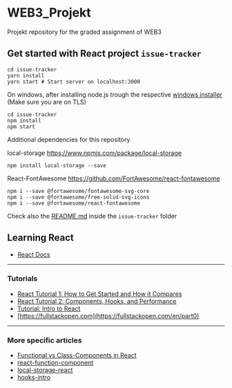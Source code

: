 # WEB3_Projekt

Projekt repository for the graded assignment of WEB3

## Get started with React project `issue-tracker`

```shell
cd issue-tracker
yarn install
yarn start # Start server on localhost:3000
```

On windows, after installing node.js trough the respective [windows installer](https://nodejs.org/en/download/package-manager/#windows) (Make sure you are on TLS)

```shell
cd issue-tracker
npm install
npm start
```

Additional dependencies for this repository

local-storage
https://www.npmjs.com/package/local-storage
 ```shell
 npm install local-storage --save
 ```

React-FontAwesome
https://github.com/FortAwesome/react-fontawesome
```shell
npm i --save @fortawesome/fontawesome-svg-core
npm i --save @fortawesome/free-solid-svg-icons
npm i --save @fortawesome/react-fontawesome
```

Check also the [README.md](issue-tracker/README.md) inside the `issue-tracker` folder

## Learning React

* [React Docs](https://create-react-app.dev/docs/documentation-intro)

---------------------
### Tutorials

* [React Tutorial 1: How to Get Started and How it Compares](https://www.toptal.com/react/react-tutorial-pt1)
* [React Tutorial 2: Components, Hooks, and Performance](https://www.toptal.com/react/react-tutorial-pt2)
* [Tutorial: Intro to React](https://reactjs.org/tutorial/tutorial.html)
* [https://fullstackopen.com](https://fullstackopen.com/en/part0)

---------------------
### More specific articles

* [Functional vs Class-Components in React](https://medium.com/@Zwenza/functional-vs-class-components-in-react-231e3fbd7108)
* [react-function-component](https://www.robinwieruch.de/react-function-component)
* [local-storage-react](https://www.robinwieruch.de/local-storage-react)
* [hooks-intro](https://reactjs.org/docs/hooks-intro.html)
